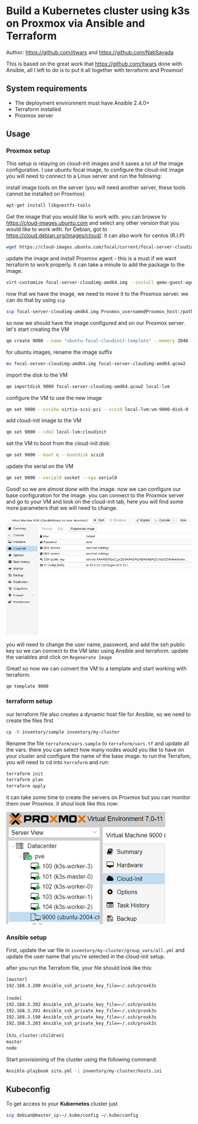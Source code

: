 # Build a Kubernetes cluster using k3s on Proxmox via Ansible and Terraform

Author: <https://github.com/itwars> and <https://github.com/NatiSayada>

This is based on the great work that <https://github.com/itwars> done with Ansible, all I left to do is to put it all together with terraform and Proxmox!

## System requirements

* The deployment environment must have Ansible 2.4.0+
* Terraform installed
* Proxmox server

## Usage

### Proxmox setup

This setup is relaying on cloud-init images and it saves a lot of the image configuration.
I use ubuntu focal image, to configure the cloud-init image you will need to connect to a Linux server and run the following:

install image tools on the server (you will need another server, these tools cannot be installed on Proxmox)

```bash
apt-get install libguestfs-tools
```

Get the image that you would like to work with.
you can browse to <https://cloud-images.ubuntu.com> and select any other version that you would like to work with.
for Debian, got to <https://cloud.debian.org/images/cloud/>.
it can also work for centos (R.I.P)

```bash
wget https://cloud-images.ubuntu.com/focal/current/focal-server-cloudimg-amd64.img
```

update the image and install Proxmox agent - this is a must if we want terraform to work properly.
it can take a minute to add the package to the image.

```bash
virt-customize focal-server-cloudimg-amd64.img --install qemu-guest-agent
```

now that we have the image, we need to move it to the Proxmox server.
we can do that by using `scp`

```bash
scp focal-server-cloudimg-amd64.img Proxmox_username@Proxmox_host:/path_on_Proxmox/focal-server-cloudimg-amd64.img
```

so now we should have the image configured and on our Proxmox server. let's start creating the VM

```bash
qm create 9000 --name "ubuntu-focal-cloudinit-template" --memory 2048 --net0 virtio,bridge=vmbr0
```

for ubuntu images, rename the image suffix

```bash
mv focal-server-cloudimg-amd64.img focal-server-cloudimg-amd64.qcow2
```

import the disk to the VM

```bash
qm importdisk 9000 focal-server-cloudimg-amd64.qcow2 local-lvm
```

configure the VM to use the new image

```bash
qm set 9000 --scsihw virtio-scsi-pci --scsi0 local-lvm:vm-9000-disk-0
```

add cloud-init image to the VM

```bash
qm set 9000 --ide2 local-lvm:cloudinit
```

set the VM to boot from the cloud-init disk:

```bash
qm set 9000 --boot c --bootdisk scsi0
```

update the serial on the VM

```bash
qm set 9000 --serial0 socket --vga serial0
```

Good! so we are almost done with the image. now we can configure our base configuration for the image.
you can connect to the Proxmox server and go to your VM and look on the cloud-init tab, here you will find some more parameters that we will need to change.

![alt text](pics/gui-cloudinit-config.png)

you will need to change the user name, password, and add the ssh public key so we can connect to the VM later using Ansible and terraform.
update the variables and click on `Regenerate Image`

Great! so now we can convert the VM to a template and start working with terraform.

```bash
qm template 9000
```

### terraform setup

our terraform file also creates a dynamic host file for Ansible, so we need to create the files first

```bash
cp -R inventory/sample inventory/my-cluster
```

Rename the file `terraform/vars.sample` to `terraform/vars.tf` and update all the vars.
there you can select how many nodes would you like to have on your cluster and configure the name of the base image.
to run the Terrafom, you will need to cd into `terraform` and run:

```bash
terraform init
terraform plan
terraform apply
```

it can take some time to create the servers on Proxmox but you can monitor them over Proxmox.
it shoul look like this now:

![alt text](pics/h0Ha98fXyO.png)

### Ansible setup

First, update the var file in `inventory/my-cluster/group_vars/all.yml` and update the user name that you're selected in the cloud-init setup.

after you run the Terrafom file, your file should look like this:

```bash
[master]
192.168.3.200 Ansible_ssh_private_key_file=~/.ssh/proxk3s

[node]
192.168.3.202 Ansible_ssh_private_key_file=~/.ssh/proxk3s
192.168.3.201 Ansible_ssh_private_key_file=~/.ssh/proxk3s
192.168.3.198 Ansible_ssh_private_key_file=~/.ssh/proxk3s
192.168.3.203 Ansible_ssh_private_key_file=~/.ssh/proxk3s

[k3s_cluster:children]
master
node
```

Start provisioning of the cluster using the following command:

```bash
Ansible-playbook site.yml -i inventory/my-cluster/hosts.ini
```

## Kubeconfig

To get access to your **Kubernetes** cluster just

```bash
scp debian@master_ip:~/.kube/config ~/.kube/config
```
